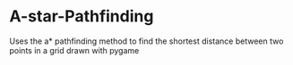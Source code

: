 # A-star-Pathfinding
Uses the a* pathfinding method to find the shortest distance between two points in a grid drawn with pygame
